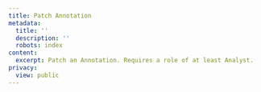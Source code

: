 ```yaml
---
title: Patch Annotation
metadata:
  title: ''
  description: ''
  robots: index
content:
  excerpt: Patch an Annotation. Requires a role of at least Analyst.
privacy:
  view: public
---
```


